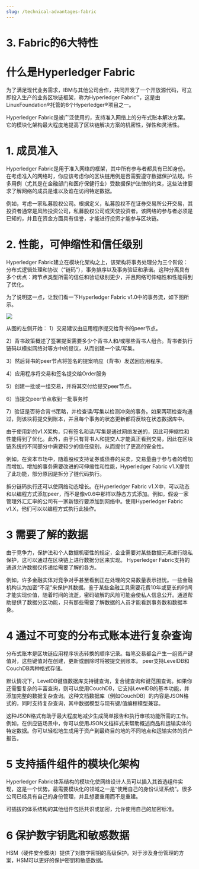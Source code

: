 ```yaml
---
slug: /technical-advantages-fabric
---
```


# 3. Fabric的6大特性

# 什么是Hyperledger Fabric

为了满足现代业务需求，IBM与其他公司合作，共同开发了一个开放源代码，可立即投入生产的业务区块链框架，称为Hyperledger Fabric™，这是由LinuxFoundation®托管的8个Hyperledger®项目之一。

Hyperledger Fabric是被广泛使用的，支持准入网络上的分布式账本解决方案。它的模块化架构最大程度地提高了区块链解决方案的机密性，弹性和灵活性。

# 1. 成员准入

Hyperledger Fabric是用于准入网络的框架，其中所有参与者都具有已知身份。在考虑准入的网络时，你应该考虑你的区块链用例是否需要遵守数据保护法规。许多用例（尤其是在金融部门和医疗保健行业）受数据保护法律的约束，这些法律要求了解网络的成员是谁以及谁在访问特定数据。

例如，考虑一家私募股权公司。根据定义，私募股权不在证券交易所公开交易，其投资者通常是风险投资公司，私募股权公司或天使投资者。该网络的参与者必须是已知的，并且在资金方面具有信誉，才能进行投资才能参与区块链。

# 2. 性能，可伸缩性和信任级别

Hyperledger Fabric建立在模块化架构之上，该架构将事务处理分为三个阶段：分布式逻辑处理和协议（“链码”），事务排序以及事务验证和承诺。这种分离具有多个优点：跨节点类型所需的信任和验证级别更少，并且网络可伸缩性和性能得到了优化。

为了说明这一点，让我们看一下Hyperledger Fabric v1.0中的事务流，如下图所示。

![](https://img-blog.csdnimg.cn/20200103225737275.png)

从图的左侧开始：
1）交易建议由应用程序提交给背书的peer节点。 

2）背书政策概述了签署提案需要多少个背书人和/或哪些背书人组合。背书者执行链码以模拟网络对等方中的提议，从而创建一个读/写集。

3）然后背书的peer节点将签名的提案响应（背书）发送回应用程序。

4）应用程序将交易和签名提交给Order服务

5）创建一批或一组交易，并将其交付给提交peer节点。 

6）当提交peer节点收到一批事务时

7）验证是否符合背书策略，并检查读/写集以检测冲突的事务。如果两项检查均通过，则该块将提交到账本，并且每个事务的状态更新都将反映在状态数据库中。

由于使用新的v1.X架构，只有签名和读/写集是通过网络发送的，因此可伸缩性和性能得到了优化。此外，由于只有背书人和提交人才能真正看到交易，因此在区块链系统的不同部分中需要较少的信任级别，从而提供了更高的安全性。

例如，在资本市场中，随着股权支持证券或债券的买卖，交易量由于参与者的增加而增加。增加的事务需要改进的可伸缩性和性能，Hyperledger Fabric v1.X提供了此功能，部分原因是拆分了链代码执行。

拆分链码执行还可以使网络动态增长。在Hyperledger Fabric v1.X中，可以动态和以编程方式添加peer，而不是像v0.6中那样以静态方式添加。例如，假设一家管理外汇汇率的公司有一家新银行要添加到网络中。使用Hyperledger Fabric v1.X，他们可以以编程方式执行此操作。

# 3 需要了解的数据

由于竞争力，保护法和个人数据机密性的规定，企业需要对某些数据元素进行隐私保护，这可以通过在区块链上进行数据分区来实现。 Hyperledger Fabric支持的通道允许数据仅传递给需要了解的各方。

例如，许多金融实体对竞争对手甚至看到正在处理的交易数量表示担忧。一些金融机构认为加密“不足”来保护其数据。鉴于某些金融工具需要花费10年或更长的时间才能实现价值，随着时间的流逝，密码破解的风险可能会使私人信息公开。通道帮助提供了数据分区功能，只有那些需要了解数据的人员才能看到事务数和数据本身。

# 4 通过不可变的分布式账本进行复杂查询

分布式账本是区块链应用程序状态转换的顺序记录。每笔交易都会产生一组资产键值对，这些键值对在创建，更新或删除时将被提交到账本。 peer支持LevelDB和CouchDB两种格式存储。

默认情况下，LevelDB键值数据库支持键查询，复合键查询和键范围查询。如果你还需要复杂的丰富查询，则可以使用CouchDB，它支持LevelDB的基本功能，并添加完整的数据复杂查询。这种文档数据库（例如CouchDB）的内容是JSON格式的，同时支持复杂查询，其中数据模型与现有键/值编程模型兼容。

这种JSON格式有助于最大程度地减少生成简单报告和执行审核功能所需的工作。例如，在供应链场景中，你可以使用JSON文档样式来帮助概述商品和运输实体的特定数据。你可以轻松地生成用于资产到最终目的地的不同地点和运输实体的资产报告。

# 5 支持插件组件的模块化架构

Hyperledger Fabric体系结构的模块化使网络设计人员可以插入其首选组件实现，这是一个优势。最需要模块化的领域之一是“使用自己的身份认证系统”。很多公司已经具有自己的身份管理，并且想要重用而不是重建。

可插拔的体系结构的其他组件包括共识或加密，允许使用自己的加密标准。

# 6 保护数字钥匙和敏感数据

HSM（硬件安全模块）提供了对数字密钥的高级保护。对于涉及身份管理的方案，HSM可以更好的保护密钥和敏感数据。

